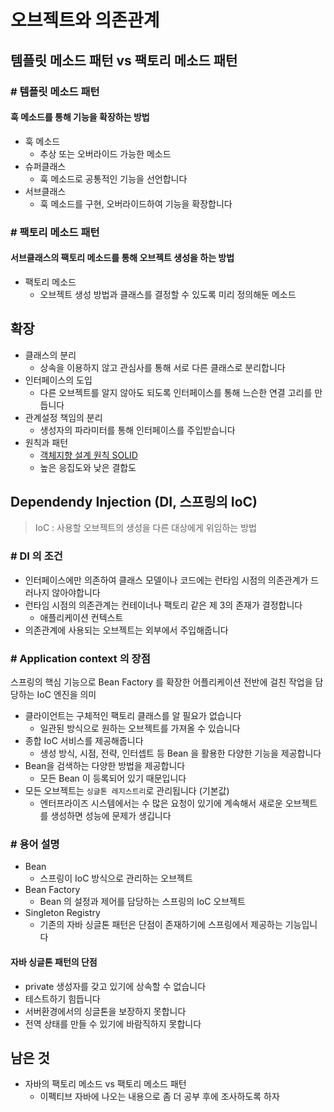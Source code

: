 # 오브젝트와 의존관계

## 템플릿 메소드 패턴 vs 팩토리 메소드 패턴

### # 템플릿 메소드 패턴

#### 훅 메소드를 통해 기능을 확장하는 방법

- 훅 메소드
  - 추상 또는 오버라이드 가능한 메소드
- 슈퍼클래스
  - 훅 메소드로 공통적인 기능을 선언합니다
- 서브클래스
  - 훅 메소드를 구현, 오버라이드하여 기능을 확장합니다

### # 팩토리 메소드 패턴

#### 서브클래스의 팩토리 메소드를 통해 오브젝트 생성을 하는 방법

- 팩토리 메소드
  - 오브젝트 생성 방법과 클래스를 결정할 수 있도록 미리 정의해둔 메소드

## 확장

- 클래스의 분리
  - 상속을 이용하지 않고 관심사를 통해 서로 다른 클래스로 분리합니다
- 인터페이스의 도입
  - 다른 오브젝트를 알지 않아도 되도록 인터페이스를 통해 느슨한 연결 고리를 만듭니다
- 관계설정 책임의 분리
  - 생성자의 파라미터를 통해 인터페이스를 주입받습니다
- 원칙과 패턴
  - [객체지향 설계 원칙 SOLID](<https://github.com/Hyune-c/TIL/blob/master/CS/SOLID.md>)
  - 높은 응집도와 낮은 결합도

## Dependendy Injection (DI, 스프링의 IoC)

> IoC : 사용할 오브젝트의 생성을 다른 대상에게 위임하는 방법

### # DI 의 조건

- 인터페이스에만 의존하여 클래스 모델이나 코드에는 런타임 시점의 의존관계가 드러나지 않아야합니다
- 런타임 시점의 의존관계는 컨테이너나 팩토리 같은 제 3의 존재가 결정합니다
  - 애플리케이션 컨텍스트
- 의존관계에 사용되는 오브젝트는 외부에서 주입해줍니다

### # Application context 의 장점

스프링의 핵심 기능으로 Bean Factory 를 확장한 어플리케이션 전반에 걸친 작업을 담당하는 IoC 엔진을 의미

- 클라이언트는 구체적인 팩토리 클래스를 알 필요가 없습니다
  - 일관된 방식으로 원하는 오브젝트를 가져올 수 있습니다
- 종합 IoC 서비스를 제공해줍니다
  - 생성 방식, 시점, 전략, 인터셉트 등 Bean 을 활용한 다양한 기능을 제공합니다
- Bean을 검색하는 다양한 방법을 제공합니다
  - 모든 Bean 이 등록되어 있기 때문입니다
- 모든 오브젝트는 `싱글톤 레지스트리`로 관리됩니다 (기본값)
  - 엔터프라이즈 시스템에서는 수 많은 요청이 있기에 계속해서 새로운 오브젝트를 생성하면 성능에 문제가 생깁니다

### # 용어 설명

- Bean
  - 스프링이 IoC 방식으로 관리하는 오브젝트
- Bean Factory
  - Bean 의 설정과 제어를 담당하는 스프링의 IoC 오브젝트  
- Singleton Registry
  - 기존의 자바 싱글톤 패턴은 단점이 존재하기에 스프링에서 제공하는 기능입니다

#### 자바 싱글톤 패턴의 단점

- private 생성자를 갖고 있기에 상속할 수 없습니다
- 테스트하기 힘듭니다
- 서버환경에서의 싱글톤을 보장하지 못합니다
- 전역 상태를 만들 수 있기에 바람직하지 못합니다

## 남은 것

- 자바의 팩토리 메소드 vs 팩토리 메소드 패턴
  - 이펙티브 자바에 나오는 내용으로 좀 더 공부 후에 조사하도록 하자
